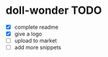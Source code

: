 # doll-wonder TODO

- [x] complete readme
- [x] give a logo
- [ ] upload to market
- [ ] add more snippets
